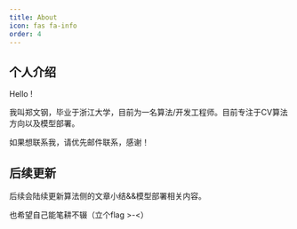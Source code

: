 ```yaml
---
title: About
icon: fas fa-info
order: 4
---
```


## 个人介绍

Hello !

我叫郑文钢，毕业于浙江大学，目前为一名算法/开发工程师。目前专注于CV算法方向以及模型部署。

如果想联系我，请优先邮件联系，感谢！

## 后续更新

后续会陆续更新算法侧的文章小结&&模型部署相关内容。

也希望自己能笔耕不辍（立个flag >-<）
